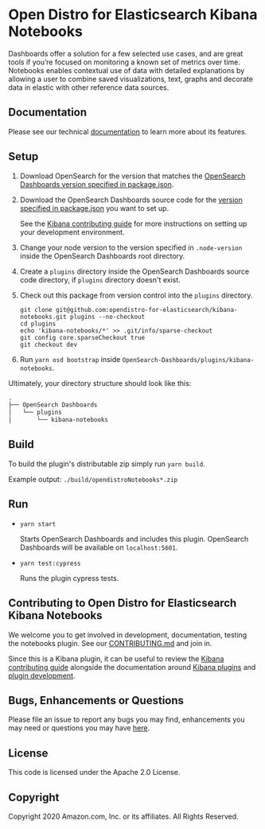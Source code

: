 # Open Distro for Elasticsearch Kibana Notebooks

Dashboards offer a solution for a few selected use cases, and are great tools if you’re focused on monitoring a known set of metrics over time. Notebooks enables contextual use of data with detailed explanations by allowing a user to combine saved visualizations, text, graphs and decorate data in elastic with other reference data sources.

## Documentation

Please see our technical [documentation](https://opendistro.github.io/for-elasticsearch-docs/docs/kibana/notebooks/) to learn more about its features.

## Setup

1. Download OpenSearch for the version that matches the [OpenSearch Dashboards version specified in package.json](./package.json#L7).
1. Download the OpenSearch Dashboards source code for the [version specified in package.json](./package.json#L7) you want to set up.

   See the [Kibana contributing guide](https://github.com/elastic/kibana/blob/master/CONTRIBUTING.md#setting-up-your-development-environment) for more instructions on setting up your development environment.

1. Change your node version to the version specified in `.node-version` inside the OpenSearch Dashboards root directory.
1. Create a `plugins` directory inside the OpenSearch Dashboards source code directory, if `plugins` directory doesn't exist.
1. Check out this package from version control into the `plugins` directory.
   ```
   git clone git@github.com:opendistro-for-elasticsearch/kibana-notebooks.git plugins --no-checkout
   cd plugins
   echo 'kibana-notebooks/*' >> .git/info/sparse-checkout
   git config core.sparseCheckout true
   git checkout dev
   ```
1. Run `yarn osd bootstrap` inside `OpenSearch-Dashboards/plugins/kibana-notebooks`.

Ultimately, your directory structure should look like this:

```md
.
├── OpenSearch Dashboards
│   └── plugins
│       └── kibana-notebooks
```

## Build

To build the plugin's distributable zip simply run `yarn build`.

Example output: `./build/opendistroNotebooks*.zip`


## Run

- `yarn start`

  Starts OpenSearch Dashboards and includes this plugin. OpenSearch Dashboards will be available on `localhost:5601`.

- `yarn test:cypress`

  Runs the plugin cypress tests.

## Contributing to Open Distro for Elasticsearch Kibana Notebooks

We welcome you to get involved in development, documentation, testing the notebooks plugin. See our [CONTRIBUTING.md](./../CONTRIBUTING.md) and join in.

Since this is a Kibana plugin, it can be useful to review the [Kibana contributing guide](https://github.com/elastic/kibana/blob/master/CONTRIBUTING.md) alongside the documentation around [Kibana plugins](https://www.elastic.co/guide/en/kibana/master/kibana-plugins.html) and [plugin development](https://www.elastic.co/guide/en/kibana/current/plugin-development.html).

## Bugs, Enhancements or Questions

Please file an issue to report any bugs you may find, enhancements you may need or questions you may have [here](https://github.com/opendistro-for-elasticsearch/kibana-notebooks/issues).

## License

This code is licensed under the Apache 2.0 License.

## Copyright

Copyright 2020 Amazon.com, Inc. or its affiliates. All Rights Reserved.
